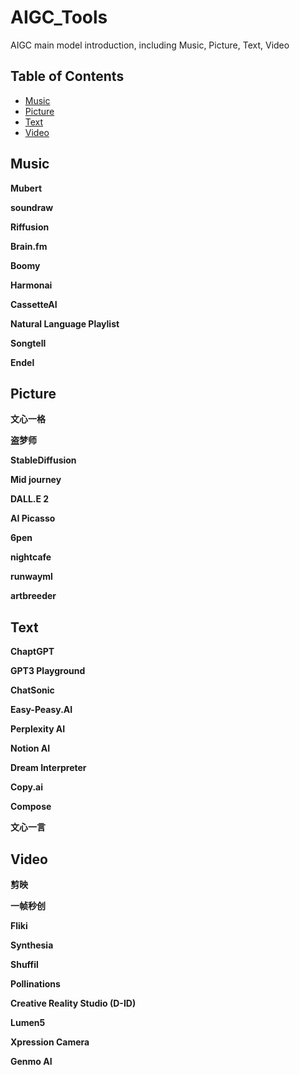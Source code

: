 # AIGC_Tools
AIGC main model introduction, including  Music, Picture, Text, Video
## Table of Contents
- [Music](#music)
- [Picture](#picture)
- [Text](#text)
- [Video](#video)

## Music
**Mubert**

**soundraw**

**Riffusion**

**Brain.fm**

**Boomy**

**Harmonai**

**CassetteAI**

**Natural Language Playlist**

**Songtell**

**Endel**

## Picture
**文心一格**

**盗梦师**

**StableDiffusion**

**Mid journey**

**DALL.E 2**

**AI Picasso**

**6pen**

**nightcafe**

**runwayml**

**artbreeder**

## Text
  **ChaptGPT**

  **GPT3 Playground**

**ChatSonic**

**Easy-Peasy.AI**

**Perplexity AI**

**Notion AI**

**Dream Interpreter**

**Copy.ai**

**Compose**

**文心一言**

## Video
**剪映**

**一帧秒创**

**Fliki**

**Synthesia**

**Shuffil**

**Pollinations**

**Creative Reality Studio (D-ID)**

**Lumen5**

**Xpression Camera**

**Genmo AI**


